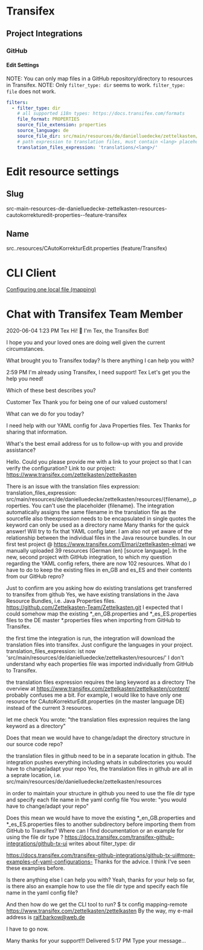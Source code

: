 # Transifex
## Project Integrations
### GitHub
#### Edit Settings
NOTE: You can only map files in a GitHub repository/directory to resources in Transifex. 
NOTE: Only `filter_type: dir` seems to work. `filter_type: file` does not work.
```yaml
filters:
  - filter_type: dir
    # all supported i18n types: https://docs.transifex.com/formats
    file_format: PROPERTIES
    source_file_extension: properties
    source_language: de
    source_file_dir: src/main/resources/de/danielluedecke/zettelkasten/resources/
    # path expression to translation files, must contain <lang> placeholder
    translation_files_expression: 'translations/<lang>/'
```
# Edit resource settings
## Slug
src-main-resources-de-danielluedecke-zettelkasten-resources-cautokorrekturedit-properties--feature-transifex
## Name
src..resources/CAutoKorrekturEdit.properties (feature/Transifex)
# CLI Client
[Configuring one local file (mapping)](https://docs.transifex.com/client/config#configuring-one-local-file-(mapping))
# Chat with Transifex Team Member
2020-06-04 1:23 PM
Tex
Hi! 👋 I'm Tex, the Transifex Bot!

I hope you and your loved ones are doing well given the current circumstances.

What brought you to Transifex today? Is there anything I can help you with? 

2:59 PM
I'm already using Transifex, I need support!
Tex
Let's get you the help you need!

Which of these best describes you?

Customer
Tex
Thank you for being one of our valued customers!

What can we do for you today?

I need help with our YAML config for Java Properties files.
Tex
Thanks for sharing that information.

What's the best email address for us to follow-up with you and provide assistance?


Hello. Could you please provide me with a link to your project so that I can verify the configuration?
Link to our project: https://www.transifex.com/zettelkasten/zettelkasten

There is an issue with the translation files expression:   translation_files_expression: src/main/resources/de/danielluedecke/zettelkasten/resources/{filename}_<lang>.properties. You can't use the placeholder {filename}. The integration automatically assigns the same filename in the translation file as the sourcefile
also theexpression needs to be encapsulated in single quotes
the <lang> keyword can only be used as a directory name
Many thanks for the quick answer! Will try to fix that YAML config later. I am also not yet aware of the relationship between the individual files in the Java resource bundles. In our first test project @ https://www.transifex.com/Elmari/zettelkasten-elmari we manually uploaded 39 resources (German (en) [source language]. In the new, second project with GitHub integration, to which my question regarding the YAML config refers, there are now 102 resources. What do I have to do to keep the existing files in en_GB and es_ES and their contents from our GitHub repro?

Just to confirm are you asking how do existing translations get transferred to transifex from github
Yes, we have existing translations in the Java Resource Bundles, i.e. Java Properties files.
https://github.com/Zettelkasten-Team/Zettelkasten.git
I expected that I could somehow map the existing *_en_GB.properties and *_es_ES.properties files to the DE master *.properties files when importing from GitHub to Transifex.

the first time the integration is run, the integration will download the translation files into transifex. Just configure the languages in your project.
translation_files_expression: ist now 'src/main/resources/de/danielluedecke/zettelkasten/resources/'
I don't understand why each properties file was imported individually from GitHub to Transifex.

the translation files expression requires the lang keyword as a directory
The overview at https://www.transifex.com/zettelkasten/zettelkasten/content/ probably confuses me a bit.
For example, I would like to have only one resource for CAutoKorrekturEdit.properties (in the master language DE) instead of the current 3 resources.

let me check
You wrote: "the translation files expression requires the lang keyword as a directory"

Does that mean we would have to change/adapt the directory structure in our source code repo?

the translation files in github need to be in a separate location in github. The integration pushes everything including whats in subdirectories
you would have to change/adapt your repo
Yes, the translation files in github are all in a seprate location, i.e. src/main/resources/de/danielluedecke/zettelkasten/resources

in order to maintain your structure in github you need to use the file dir type and specify each file name in the yaml config file
You wrote: "you would have to change/adapt your repo"

Does this mean we would have to move the existing *_en_GB.properties and *_es_ES.properties files to another subdirectory before importing them from GitHub to Transifex?
Where can I find documentation or an example for using the file dir type ?
https://docs.transifex.com/transifex-github-integrations/github-tx-ui writes about filter_type: dir

https://docs.transifex.com/transifex-github-integrations/github-tx-ui#more-examples-of-yaml-configurations-
Thanks for the advice. I think I've seen these examples before.

Is there anything else I can help you with?
Yeah, thanks for your help so far, is there also an example how to use the file dir type and specify each file name in the yaml config file? 

And then how do we get the CLI tool to run?
$ tx config mapping-remote https://www.transifex.com/zettelkasten/zettelkasten
By the way, my e-mail address is ralf.barkow@web.de 

I have to go now. 

Many thanks for your support!!!
Delivered
5:17 PM
Type your message…


